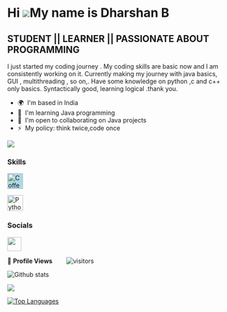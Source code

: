 Hi ![](https://user-images.githubusercontent.com/18350557/176309783-0785949b-9127-417c-8b55-ab5a4333674e.gif)My name is Dharshan B
==================================================================================================================================

STUDENT || LEARNER || PASSIONATE ABOUT PROGRAMMING
--------------------------------------------------

I just started my coding journey . My coding skills are basic now and I am consistently working on it. Currently making my journey with java basics, GUI , multithreading , so on,. Have some knowledge on python ,c and c++ only basics. Syntactically good, learning logical .thank you.

* 🌍  I'm based in India
* 🧠  I'm learning Java programming
* 🤝  I'm open to collaborating on Java projects
* ⚡  My policy: think twice,code once


<a href="https://www.github.com/Dharshan-B" target="_blank" rel="noreferrer"><img
src="https://img.shields.io/github/followers/Dharshan-B?logo=github&style=for-the-badge&color=14b8a6&labelColor=1c1917" /></a>

### Skills


<p align="left">
<a href="https://coffeescript.org/" target="_blank" rel="noreferrer"><img src="https://raw.githubusercontent.com/danielcranney/readme-generator/main/public/icons/skills/coffeescript-colored.svg" width="36" style="background-color:lightblue;" height="36" alt="Coffeescript" ></a>

<a href="https://www.python.org/" target="_blank" rel="noreferrer"><img src="https://raw.githubusercontent.com/danielcranney/readme-generator/main/public/icons/skills/python-colored.svg" width="36" height="36" alt="Python" ></a>

</p>


### Socials

<p align="left"> <a href="https://www.github.com/Dharshan-B" target="_blank" rel="noreferrer"><img src="https://raw.githubusercontent.com/danielcranney/readme-generator/main/public/icons/socials/github.svg" width="32" height="32" /></a></p>

🌱 **Profile Views**&nbsp;&nbsp;&nbsp;&nbsp;&nbsp;&nbsp;&nbsp;
![visitors](https://profile-counter.glitch.me/Dharshan-B/count.svg?align=center)


<!-- GITHUB STATISTICS -->
 ![Github stats](https://github-readme-stats.vercel.app/api?username=Dharshan-B) 


<a href="http://www.github.com/Dharshan-Bt"><img src="https://github-readme-streak-stats.herokuapp.com/?user=Dharshan-B&stroke=ffffff&background=27272a&ring=0891b2&fire=0891b2&currStreakNum=ffffff&currStreakLabel=0891b2&sideNums=ffffff&sideLabels=ffffff&dates=ffffff&hide_border=true" /></a>

<a href="https://github.com/Dharshan-B" align="left"><img src="https://github-readme-stats.vercel.app/api/top-langs/?username=Dharshan-B&langs_count=10&title_color=0891b2&text_color=ffffff&icon_color=0891b2&bg_color=27272a&hide_border=true&locale=en&custom_title=Top%20%Languages" alt="Top Languages" /></a>
